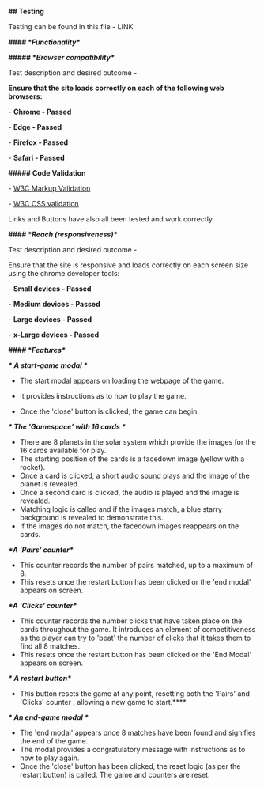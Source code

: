 **## Testing**

Testing can be found in this file - LINK



**#### \**Functionality\****



**##### \**Browser compatibility\****



Test description and desired outcome -



 **Ensure that the site loads correctly on each of the following web browsers:**



\- **Chrome - Passed**

\- **Edge - Passed**

\- **Firefox - Passed**

\- **Safari - Passed**



**##### Code Validation**



\- [W3C Markup Validation](https://validator.w3.org/) 

\- [W3C CSS validation](https://jigsaw.w3.org/css-validator/) 

Links and Buttons have also all been tested and work correctly.



**#### \**Reach (responsiveness)\****



Test description and desired outcome -



Ensure that the site is responsive and loads correctly on each screen size using the chrome developer tools:



\- **Small devices - Passed**

\- **Medium devices - Passed**

\- **Large devices - Passed**

\- **x-Large devices - Passed**



**#### \**Features\****

***\* A start-game modal \****

- The start modal appears on loading the webpage of the game.

- It provides instructions as to how to play the game.

- Once the 'close' button is clicked, the game can begin.

  

***\* The 'Gamespace' with 16 cards \****

- There are 8 planets in the solar system which provide the images for the 16 cards available for play.
- The starting position of the cards is a facedown image (yellow with a rocket).  
- Once a card is clicked, a short audio sound plays and the image of the planet is revealed.
- Once a second card is clicked, the audio is played and the image is revealed.  
- Matching logic is called and if the images match, a blue starry background is revealed to demonstrate this.
- If the images do not match, the facedown images reappears on the cards.



***\*A 'Pairs' counter\****

- This counter records the number of pairs matched, up to a maximum of 8.
- This resets once the restart button has been clicked or the 'end modal' appears on screen.



***\*A 'Clicks' counter\****

- This counter records the number clicks that have taken place on the cards throughout the game.  It introduces an element of competitiveness as the player can try to 'beat' the number of clicks that it takes them to find all 8 matches.
- This resets once the restart button has been clicked or the 'End Modal' appears on screen.



***\* A restart button\****

- This button resets the game at any point, resetting both the 'Pairs' and 'Clicks' counter , allowing a new game to start.****



***\* An end-game modal \****

- The 'end modal' appears once 8 matches have been found and signifies the end of the game.
- The modal provides a congratulatory message with instructions as to how to play again.
- Once the 'close' button has been clicked, the reset logic (as per the restart button) is called. The game and counters are reset. 